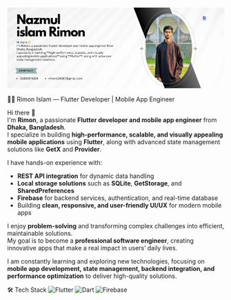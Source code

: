 <p align="center">
  <img src="https://github.com/nazmul8451/nazmul_islam_rimon/blob/main/Nazmul%20islam%20Rimon.png" />
</p>
🧑‍💻 Rimon Islam — Flutter Developer | Mobile App Engineer

Hi there 👋  
I'm **Rimon**, a passionate **Flutter developer and mobile app engineer** from **Dhaka, Bangladesh**.  
I specialize in building **high-performance, scalable, and visually appealing mobile applications** using **Flutter**, along with advanced state management solutions like **GetX** and **Provider**.  

I have hands-on experience with:  
- **REST API integration** for dynamic data handling  
- **Local storage solutions** such as **SQLite**, **GetStorage**, and **SharedPreferences**  
- **Firebase** for backend services, authentication, and real-time database  
- Building **clean, responsive, and user-friendly UI/UX** for modern mobile apps  

I enjoy **problem-solving** and transforming complex challenges into efficient, maintainable solutions.  
My goal is to become a **professional software engineer**, creating innovative apps that make a real impact in users’ daily lives.  

I am constantly learning and exploring new technologies, focusing on **mobile app development, state management, backend integration, and performance optimization** to deliver high-quality solutions.

🛠️ Tech Stack
![Flutter](https://img.shields.io/badge/Flutter-02569B?style=flat&logo=flutter&logoColor=white)
![Dart](https://img.shields.io/badge/Dart-0175C2?style=flat&logo=dart&logoColor=white)
![Firebase](https://img.shields.io/badge/Firebase-FFCA28?style=flat&logo=firebase&logoColor=black)
